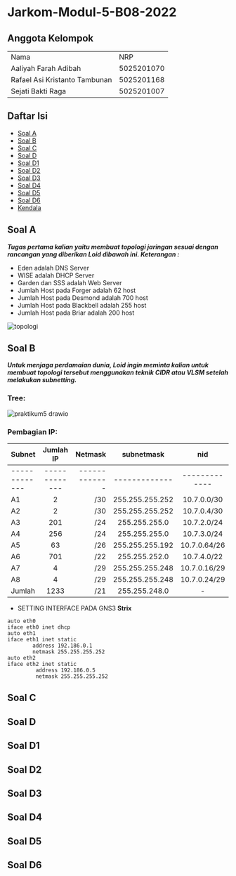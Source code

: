 # Jarkom-Modul-5-B08-2022

## Anggota Kelompok
<table>
 	<tr>
 		<td> Nama </td>
 		<td> NRP</td>
 	</tr>
 	<tr>
 		<td> Aaliyah Farah Adibah </td>
 		<td> 5025201070 </td>
 	</tr>
  <tr>
 		<td> Rafael Asi Kristanto Tambunan </td>
 		<td> 5025201168 </td>
 	</tr>
  <tr>
 		<td> Sejati Bakti Raga </td>
 		<td> 5025201007 </td>
 	</tr>
 </table>
 
 ## Daftar Isi
  + [Soal A](#soal-a)
  + [Soal B](#soal-b)
  + [Soal C](#soal-c)
  + [Soal D](#soal-d)
  + [Soal D1](#soal-1)
  + [Soal D2](#soal-2)
  + [Soal D3](#soal-3)
  + [Soal D4](#soal-4)
  + [Soal D5](#soal-5)
  + [Soal D6](#soal-6)
  + [Kendala](#kendala)
  
  ## Soal A
 
   ***Tugas pertama kalian yaitu membuat topologi jaringan sesuai dengan rancangan yang diberikan Loid dibawah ini. Keterangan :***
   
   - Eden adalah DNS Server 
   - WISE adalah DHCP Server
   - Garden dan SSS adalah Web Server
   - Jumlah Host pada Forger adalah 62 host
   - Jumlah Host pada Desmond adalah 700 host
   - Jumlah Host pada Blackbell adalah 255 host
   - Jumlah Host pada Briar adalah 200 host
  
  ![topologi ](https://user-images.githubusercontent.com/73101444/206859823-eb098747-0457-4928-bf36-cc242de7ce07.png)
 
  
  ## Soal B
  
  ***Untuk menjaga perdamaian dunia, Loid ingin meminta kalian untuk membuat topologi tersebut menggunakan teknik CIDR atau VLSM setelah melakukan subnetting.***
  
  ### Tree:
  
  ![praktikum5 drawio](https://user-images.githubusercontent.com/73101444/206859885-679f1f02-7bb3-4be8-a21c-2c457239f0de.png)

  ### Pembagian IP:
  | Subnet  | Jumlah IP | Netmask | subnetmask | nid |
  | :---         |     :---:      |          ---: | :---:      | :---:      |
  | ------------- | ------------- | ------------- | ------------- | ------------- |
  | A1 | 2 | /30 | 255.255.255.252 | 10.7.0.0/30 |
  | A2 | 2 | /30 | 255.255.255.252 | 10.7.0.4/30 |
  | A3 | 201 | /24 | 255.255.255.0 | 10.7.2.0/24 |
  | A4 | 256 | /24 | 255.255.255.0 | 10.7.3.0/24 |
  | A5 | 63 | /26 | 255.255.255.192 | 10.7.0.64/26 |
  | A6 | 701 | /22 | 255.255.252.0 | 10.7.4.0/22 |
  | A7 | 4 | /29 | 255.255.255.248 | 10.7.0.16/29 |
  | A8 | 4 | /29 | 255.255.255.248 | 10.7.0.24/29 |
  | Jumlah | 1233 | /21 | 255.255.248.0 | - |
  
  
 - SETTING INTERFACE PADA GNS3
 **Strix**
```
auto eth0
iface eth0 inet dhcp
auto eth1
iface eth1 inet static
        address 192.186.0.1
        netmask 255.255.255.252
auto eth2
iface eth2 inet static
         address 192.186.0.5
         netmask 255.255.255.252
```
  
  ## Soal C
  
  ## Soal D
  
  ## Soal D1
  
  ## Soal D2
  
  ## Soal D3
  
  ## Soal D4
  
  ## Soal D5
  
  ## Soal D6
  
